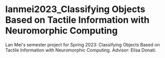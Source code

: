 # lanmei2023_Classifying Objects Based on Tactile Information with Neuromorphic Computing 
Lan Mei's semester project for Spring 2023: Classifying Objects Based on Tactile Information with Neuromorphic Computing. 
Advisor: Elisa Donati.
